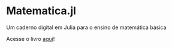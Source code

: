 # Matematica.jl
Um caderno digital em Julia para o ensino de matemática básica

Acesse o livro [aqui](https://onmat.github.io/Matematica.jl/)!
